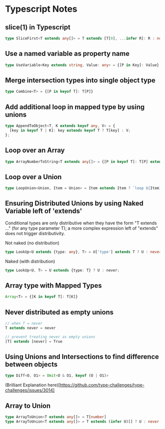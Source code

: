 # Typescript Notes

## slice(1) in Typescript
```ts
type SliceFirst<T extends any[]> = T extends [T[0], ...infer R]: R : never
```

## Use a named variable as property name
```ts
type UseVariable<Key extends string, Value: any> = {[P in Key]: Value} 
```

## Merge intersection types into single object type
```ts
type Combine<T> = {[P in keyof T]: T[P]}
```

## Add additional loop in mapped type by using unions
```ts
type AppendToObject<T, K extends keyof any, V> = {
  [key in keyof T | K]: key extends keyof T ? T[key] : V;
};
```

## Loop over an Array
```ts
type ArrayNumberToString<T extends any[]> = {[P in keyof T]: T[P] extends number ? string : T[P] }
```

## Loop over a Union
```ts
type LoopUnion<Union, Item = Union> = Item extends Item ? `loop ${Item}` : never;
```

## Ensuring Distributed Unions by using Naked Variable left of 'extends'
Conditional types are only distributive when they have the form "T extends ..." (for any type parameter T); a more complex expression left of "extends" does not trigger distributivity.

Not naked (no distribution)
```ts
type LookUp<U extends {type: any}, T> = U['type'] extends T ? U : never
```
Naked (with distribution)
```ts
type LookUp<U, T> = U extends {type: T} ? U : never;
```

## Array type with Mapped Types
```ts
Array<T> = {[K in keyof T]: T[K]}
```

## Never distributed as empty unions
```ts
// when T = never
T extends never = never

// prevent treating never as empty unions
[T] extends [never] = True
```

## Using Unions and Intersections to find difference between objects
```ts
type Diff<O, O1> = Omit<O & O1, keyof (O | O1)>
```
(Brilliant Explanation here)[https://github.com/type-challenges/type-challenges/issues/3014]

## Array to Union
```ts
type ArrayToUnion<T extends any[]> = T[number]
type ArrayToUnion<T extends any[]> = T extends (infer U)[] ? U : never
```
